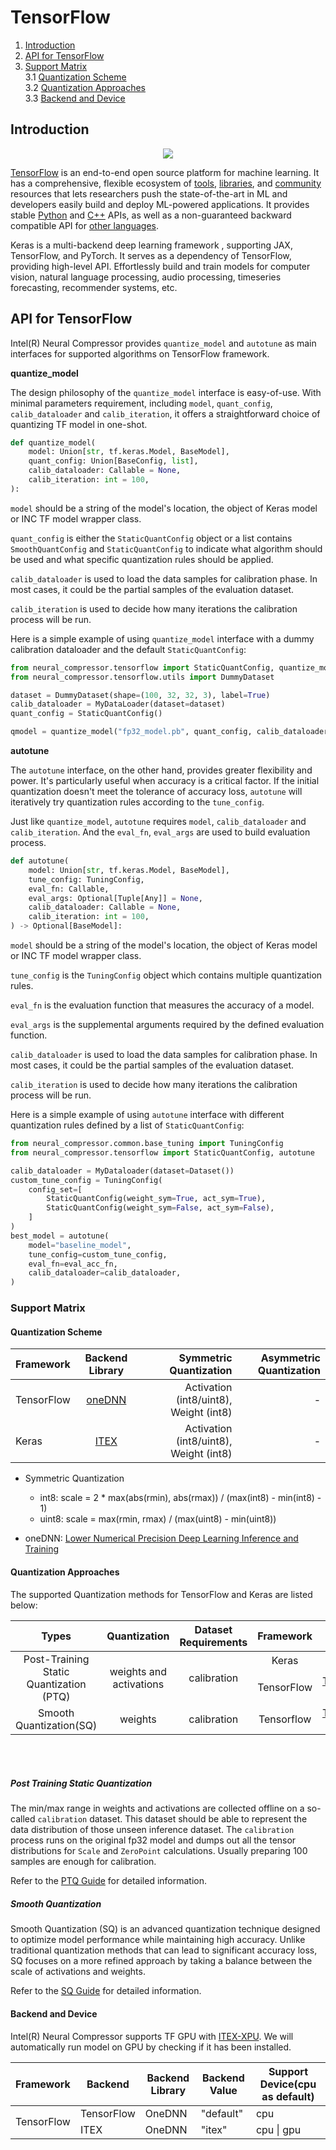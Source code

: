 TensorFlow
===============


1. [Introduction](#introduction)
2. [API for TensorFlow](#api-for-tensorflow)
3. [Support Matrix](#support-matrix)  
   3.1 [Quantization Scheme](#quantization-scheme)   
   3.2 [Quantization Approaches](#quantization-approaches)   
   3.3 [Backend and Device](#backend-and-device)   

## Introduction

<div align="center">
  <img src="https://www.tensorflow.org/images/tf_logo_horizontal.png">
</div>

[TensorFlow](https://www.tensorflow.org/) is an end-to-end open source platform for machine learning. It has a comprehensive, flexible ecosystem of [tools](https://www.tensorflow.org/resources/tools), [libraries](https://www.tensorflow.org/resources/libraries-extensions), and [community](https://www.tensorflow.org/community) resources that lets researchers push the state-of-the-art in ML and developers easily build and deploy ML-powered applications. It provides stable [Python](https://www.tensorflow.org/api_docs/python) and [C++](https://www.tensorflow.org/api_docs/cc) APIs, as well as a non-guaranteed backward compatible API for [other languages](https://www.tensorflow.org/api_docs).

Keras is a multi-backend deep learning framework , supporting JAX, TensorFlow, and PyTorch. It serves as a dependency of TensorFlow, providing high-level API. Effortlessly build and train models for computer vision, natural language processing, audio processing, timeseries forecasting, recommender systems, etc.



## API for TensorFlow

Intel(R) Neural Compressor provides `quantize_model` and `autotune` as main interfaces for supported algorithms on TensorFlow framework.


**quantize_model**

The design philosophy of the `quantize_model` interface is easy-of-use. With minimal parameters requirement, including `model`, `quant_config`, `calib_dataloader` and `calib_iteration`, it offers a straightforward choice of quantizing TF model in one-shot.

```python
def quantize_model(
    model: Union[str, tf.keras.Model, BaseModel],
    quant_config: Union[BaseConfig, list],
    calib_dataloader: Callable = None,
    calib_iteration: int = 100,
):
```
`model` should be a string of the model's location, the object of Keras model or INC TF model wrapper class.

`quant_config` is either the `StaticQuantConfig` object or a list contains `SmoothQuantConfig` and `StaticQuantConfig` to indicate what algorithm should be used and what specific quantization rules should be applied.

`calib_dataloader` is used to load the data samples for calibration phase. In most cases, it could be the partial samples of the evaluation dataset.

`calib_iteration` is used to decide how many iterations the calibration process will be run.

Here is a simple example of using `quantize_model` interface with a dummy calibration dataloader and the default `StaticQuantConfig`:
```python
from neural_compressor.tensorflow import StaticQuantConfig, quantize_model
from neural_compressor.tensorflow.utils import DummyDataset

dataset = DummyDataset(shape=(100, 32, 32, 3), label=True)
calib_dataloader = MyDataLoader(dataset=dataset)
quant_config = StaticQuantConfig()

qmodel = quantize_model("fp32_model.pb", quant_config, calib_dataloader)
```
**autotune**

The `autotune` interface, on the other hand, provides greater flexibility and power. It's particularly useful when accuracy is a critical factor. If the initial quantization doesn't meet the tolerance of accuracy loss, `autotune` will iteratively try quantization rules according to the `tune_config`. 

Just like `quantize_model`, `autotune` requires `model`, `calib_dataloader` and `calib_iteration`. And the `eval_fn`, `eval_args` are used to build evaluation process.



```python
def autotune(
    model: Union[str, tf.keras.Model, BaseModel],
    tune_config: TuningConfig,
    eval_fn: Callable,
    eval_args: Optional[Tuple[Any]] = None,
    calib_dataloader: Callable = None,
    calib_iteration: int = 100,
) -> Optional[BaseModel]:
```
`model` should be a string of the model's location, the object of Keras model or INC TF model wrapper class.

`tune_config` is the `TuningConfig` object which contains multiple quantization rules.

`eval_fn` is the evaluation function that measures the accuracy of a model.

`eval_args` is the supplemental arguments required by the defined evaluation function.

`calib_dataloader` is used to load the data samples for calibration phase. In most cases, it could be the partial samples of the evaluation dataset.

`calib_iteration` is used to decide how many iterations the calibration process will be run.

Here is a simple example of using `autotune` interface with different quantization rules defined by a list of  `StaticQuantConfig`:
```python
from neural_compressor.common.base_tuning import TuningConfig
from neural_compressor.tensorflow import StaticQuantConfig, autotune

calib_dataloader = MyDataloader(dataset=Dataset())
custom_tune_config = TuningConfig(
    config_set=[
        StaticQuantConfig(weight_sym=True, act_sym=True),
        StaticQuantConfig(weight_sym=False, act_sym=False),
    ]
)
best_model = autotune(
    model="baseline_model",
    tune_config=custom_tune_config,
    eval_fn=eval_acc_fn,
    calib_dataloader=calib_dataloader,
)
```

### Support Matrix

#### Quantization Scheme

| Framework | Backend Library |  Symmetric Quantization | Asymmetric Quantization |
| :-------------- |:---------------:| ---------------:|---------------:|
| TensorFlow    | [oneDNN](https://github.com/oneapi-src/oneDNN) | Activation (int8/uint8), Weight (int8) | - |
| Keras         | [ITEX](https://github.com/intel/intel-extension-for-tensorflow) | Activation (int8/uint8), Weight (int8) | - |


+ Symmetric Quantization
    + int8: scale = 2 * max(abs(rmin), abs(rmax)) / (max(int8) - min(int8) - 1)
    + uint8: scale = max(rmin, rmax) / (max(uint8) - min(uint8))


+ oneDNN: [Lower Numerical Precision Deep Learning Inference and Training](https://software.intel.com/content/www/us/en/develop/articles/lower-numerical-precision-deep-learning-inference-and-training.html)

#### Quantization Approaches

The supported Quantization methods for TensorFlow and Keras are listed below:
<table class="center">
    <thead>
        <tr>
            <th>Types</th>
            <th>Quantization</th>
            <th>Dataset Requirements</th>
            <th>Framework</th>
            <th>Backend</th>
        </tr>
    </thead>
    <tbody>
        <tr>
            <td rowspan="2" align="center">Post-Training Static Quantization (PTQ)</td>
            <td rowspan="2" align="center">weights and activations</td>
            <td rowspan="2" align="center">calibration</td>
            <td align="center">Keras</td>
            <td align="center"><a href="https://github.com/intel/intel-extension-for-tensorflow">ITEX</a></td>
        </tr>
        <tr>
            <td align="center">TensorFlow</td>
            <td align="center"><a href="https://github.com/tensorflow/tensorflow">TensorFlow</a>/<a href="https://github.com/Intel-tensorflow/tensorflow">Intel TensorFlow</a></td>
        </tr>
        <tr>
            <td rowspan="2" align="center">Smooth Quantization(SQ)</td>
            <td rowspan="2" align="center">weights</td>
            <td rowspan="2" align="center">calibration</td>
            <td align="center">Tensorflow</td>
            <td align="center"><a href="https://github.com/tensorflow/tensorflow">TensorFlow</a>/<a href="https://github.com/Intel-tensorflow/tensorflow">Intel TensorFlow</a></td>
        </tr>
    </tbody>
</table>
<br>
<br>

##### Post Training Static Quantization

The min/max range in weights and activations are collected offline on a so-called `calibration` dataset. This dataset should be able to represent the data distribution of those unseen inference dataset. The `calibration` process runs on the original fp32 model and dumps out all the tensor distributions for `Scale` and `ZeroPoint` calculations. Usually preparing 100 samples are enough for calibration.

Refer to the [PTQ Guide](./TF_Quant.md) for detailed information.

##### Smooth Quantization

Smooth Quantization (SQ) is an advanced quantization technique designed to optimize model performance while maintaining high accuracy. Unlike traditional quantization methods that can lead to significant accuracy loss, SQ focuses on a more refined approach by taking a balance between the scale of activations and weights. 

Refer to the [SQ Guide](./TF_SQ.md) for detailed information.

#### Backend and Device
Intel(R) Neural Compressor supports TF GPU with [ITEX-XPU](https://github.com/intel/intel-extension-for-tensorflow). We will automatically run model on GPU by checking if it has been installed.

<table class="center">
    <thead>
        <tr>
            <th>Framework</th>
            <th>Backend</th>
            <th>Backend Library</th>
            <th>Backend Value</th>
            <th>Support Device(cpu as default)</th> 
        </tr>
    </thead>
    <tbody>
        <tr>
            <td rowspan="2" align="left">TensorFlow</td>
            <td align="left">TensorFlow</td>
            <td align="left">OneDNN</td>
            <td align="left">"default"</td>
            <td align="left">cpu</td>
        </tr>
        <tr>
            <td align="left">ITEX</td>
            <td align="left">OneDNN</td>
            <td align="left">"itex"</td>
            <td align="left">cpu | gpu</td>
        </tr>  
    </tbody>
</table>
<br>
<br>
